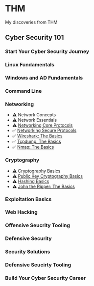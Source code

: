 # THM
My discoveries from THM


## Cyber Security 101
### Start Your Cyber Security Journey
### Linux Fundamentals
### Windows and AD Fundamentals
### Command Line
### Networking
- ⚠️ Network Concepts
- ⚠️ Network Essentials
- ⚠️ [Networking Core Protocols](Rooms/NetworkingCoreProtocols.md)
- ✅ [Networking Secure Protocols](Rooms/NetworkingSecureProtocols.md)
- ✅ [Wireshark: The Basics](Rooms/WiresharkTheBasics.md)
- ✅ [Tcpdump: The Basics](Rooms/TcpdumpTheBasics.md)
- ✅ [Nmap: The Basics](Rooms/NmapTheBasics.md)
### Cryptography
- ⚠️ [Cryptography Basics](Rooms/CryptographyBasics.md)
- ⚠️ [Public Key Cryptography Basics](Rooms/PublicKeyCryptographyBasics.md)
- ⚠️ [Hashing Basics](Rooms/HashingBasics.md)
- ⚠️ [John the Ripper: The Basics](Rooms/JohntheRipperTheBasics.md)
### Exploitation Basics
### Web Hacking
### Offensive Seucrity Tooling
### Defensive Security
### Security Solutions
### Defensive Seucirty Tooling
### Build Your Cyber Security Career
